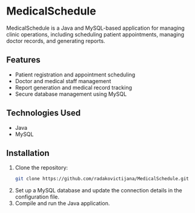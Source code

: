 # MedicalSchedule

MedicalSchedule is a Java and MySQL-based application for managing clinic operations, including scheduling patient appointments, managing doctor records, and generating reports.

## Features
- Patient registration and appointment scheduling
- Doctor and medical staff management
- Report generation and medical record tracking
- Secure database management using MySQL

## Technologies Used
- Java
- MySQL

## Installation
1. Clone the repository:
   ```sh
   git clone https://github.com/radakovictijana/MedicalSchedule.git

2. Set up a MySQL database and update the connection details in the configuration file.
3. Compile and run the Java application.
